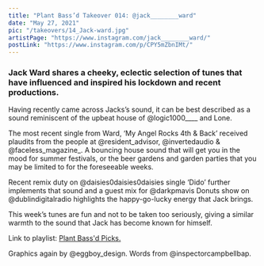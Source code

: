 ```yaml
---
title: "Plant Bass’d Takeover 014: @jack________ward"
date: "May 27, 2021"
pic: "/takeovers/14_Jack-ward.jpg"
artistPage: "https://www.instagram.com/jack________ward/"
postLink: "https://www.instagram.com/p/CPY5mZbnIMt/"
---
```


### Jack Ward shares a cheeky, eclectic selection of tunes that have influenced and inspired his lockdown and recent productions.

Having recently came across Jacks’s sound, it can be best described as a sound reminiscent of the upbeat house of @logic1000\_\_\_\_ and Lone.

The most recent single from Ward, ‘My Angel Rocks 4th & Back’ received plaudits from the people at @resident_advisor, @invertedaudio & @faceless_magazine\_. A bouncing house sound that will get you in the mood for summer festivals, or the beer gardens and garden parties that you may be limited to for the foreseeable weeks.

Recent remix duty on @daisies0daisies0daisies single ‘Dido’ further implements that sound and a guest mix for @darkpmavis Donuts show on @dublindigitalradio highlights the happy-go-lucky energy that Jack brings.

This week’s tunes are fun and not to be taken too seriously, giving a similar warmth to the sound that Jack has become known for himself.

Link to playlist: <a role="button" class="btn btn-dark" href="https://open.spotify.com/playlist/5skAgzUfGmZLwrOPNLnGVf">Plant Bass'd Picks.</a>

Graphics again by @eggboy_design.
Words from @inspectorcampbellbap.
